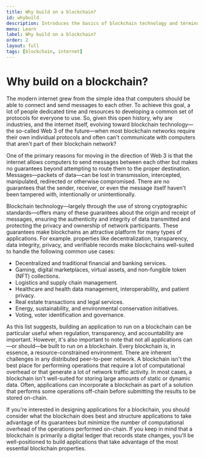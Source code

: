 ```yaml
---
title: Why build on a blockchain?
id: whybuild
description: Introduces the basics of blockchain technology and terminology.
menu: Learn
label: Why build on a blockchain?
order: 2
layout: full
tags: [blockchain, internet]
---
```


# Why build on a blockchain?

The modern internet grew from the simple idea that computers should be able to connect and send messages to each other.
To achieve this goal, a lot of people dedicated time and resources to developing a common set of protocols for everyone to use.
So, given this open history, why are industries, and the internet itself, evolving toward blockchain technology—the so-called Web 3 of the future—when most blockchain networks require their own individual protocols and often can't communicate with computers that aren't part of their blockchain network?

One of the primary reasons for moving in the direction of Web 3 is that the internet allows computers to send messages between each other but makes no guarantees beyond attempting to route them to the proper destination.
Messages—packets of data—can be lost in transmission, intercepted, manipulated, redirected or otherwise compromised.
There are no guarantees that the sender, receiver, or even the message itself haven't been tampered with, intentionally or unintentionally.

Blockchain technology—largely through the use of strong cryptographic standards—offers many of these guarantees about the origin and receipt of messages, ensuring the authenticity and integrity of data transmitted and protecting the privacy and ownership of network participants.
These guarantees make blockchains an attractive platform for many types of applications.
For example. properties like decentralization, transparency, data integrity, privacy, and verifiable records make blockchains well-suited to handle the following common use cases:

- Decentralized and traditional financial and banking services.
- Gaming, digital marketplaces, virtual assets, and non-fungible token (NFT) collections.
- Logistics and supply chain management.
- Healthcare and health data management, interoperability, and patient privacy.
- Real estate transactions and legal services.
- Energy, sustainability, and environmental conservation initiatives.
- Voting, voter identification and governance.
  
As this list suggests, building an application to run on a blockchain can be particular useful when regulation, transparency, and accountability are important.
However, it's also important to note that not all applications can—or should—be built to run on a blockchain.
Every blockchain is, in essence, a resource-constrained environment. There are inherent challenges in any distributed peer-to-peer network.
A blockchain isn't the best place for performing operations that require a lot of computational overhead or that generate a lot of network traffic activity.
In most cases, a blockchain isn't well-suited for storing large amounts of static or dynamic data.
Often, applications can incorporate a blockchain as part of a solution that performs some operations off-chain before submitting the results to be stored on-chain.

If you're interested in designing applications for a blockchain, you should consider what the blockchain does best and structure applications to take advantage of its guarantees but minimize the number of computational overhead of the operations performed on-chain.
If you keep in mind that a blockchain is primarily a digital ledger that records state changes, you'll be well-positioned to build applications that take advantage of the most essential blockchain properties.